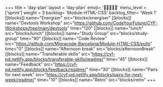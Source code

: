 +++
title = 'day-plan'
layout = 'day-plan'
emoji= '🧑🏽‍🤝‍🧑🏽'
menu_level = ['sprint']
weight = 3
backlog= 'Module-HTML-CSS'
backlog_filter= 'Week 1'
[[blocks]]
name="Energiser"
src="blocks/energiser"
[[blocks]]
name="Devtools Workshop"
src="https://github.com/CodeYourFuture/CYF-Workshops/tree/main/devtools"
time="120"
[[blocks]]
name="lunch"
src="blocks/lunch"
[[blocks]]
name="Study Group"
src="blocks/study-group"
time="90"
[[blocks]]
name="Code Review"
src="https://github.com/Migracode-Barcelona/Module-HTML-CSS/pulls"
time="0"
[[blocks]]
name="Afternoon break"
src="blocks/afternoonBreak"
[[blocks]]
name="Transferable skills"
src="https://cyf-pd.netlify.app/blocks/transferable-skills/readme/"
time="45"
[[blocks]]
name="Feedback"
src="https://cyf-pd.netlify.app/blocks/feedback/readme/"
time="30"
[[blocks]]
name="Pairs for next week"
src="https://cyf-pd.netlify.app/blocks/pairs-for-next-week/readme/"
time="10"
[[blocks]]
name="Retro"
src="blocks/retro"
+++
